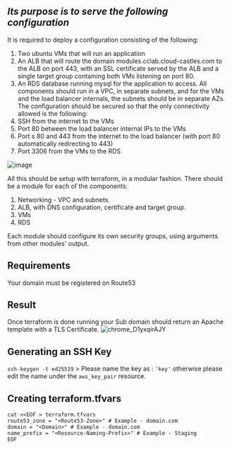 ﻿## *Its purpose is to serve the following configuration*
It is required to deploy a configuration consisting of the following:
1. Two ubuntu VMs that will run an application
2. An ALB that will route the domain modules.cclab.cloud-castles.com to the ALB on port
443, with an SSL certificate served by the ALB and a single target group containing both
VMs listening on port 80.
3. An RDS database running mysql for the application to access.
All components should run in a VPC, in separate subnets, and for the VMs and the load
balancer internals, the subnets should be in separate AZs.
The configuration should be secured so that the only connectivity allowed is the following:
1. SSH from the internet to the VMs
2. Port 80 between the load balancer internal IPs to the VMs
3. Port s 80 and 443 from the internet to the load balancer (with port 80 automatically
redirecting to 443)
4. Port 3306 from the VMs to the RDS

![image](https://user-images.githubusercontent.com/96201125/205367561-8ea50bfc-5520-4439-a7e8-0e3ec86c360a.png)

All this should be setup with terraform, in a modular fashion.
There should be a module for each of the components:
1. Networking - VPC and subnets.
2. ALB, with DNS configuration, certificate and target group.
3. VMs
4. RDS

Each module should configure its own security groups, using arguments from other modules'
output.

## Requirements 
Your domain must be registered on Route53

## Result
Once terraform is done running your Sub domain should return an Apache template with a TLS Certificate.
![chrome_D1yxqirAJY](https://user-images.githubusercontent.com/96201125/234573009-264794f0-539b-4b6b-853a-dc7cfbf997d5.png)

 ## Generating an SSH Key
 `ssh-keygen -t ed25519` > Please name the key as : `'key'` otherwise please edit the name under the `aws_key_pair` resource.

## Creating terraform.tfvars
```
cat <<EOF > terraform.tfvars
route53_zone = "<Route53-Zone>" # Example - domain.com
domain = "<Domain>" # Example - domain.com
name_prefix = "<Resource-Naming-Prefix>" # Example - Staging
EOF
```
